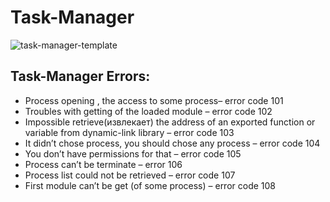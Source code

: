 # Task-Manager
![task-manager-template](https://user-images.githubusercontent.com/57411317/73124176-59647480-3fa9-11ea-961c-f185a560aaef.jpg)

## Task-Manager Errors:
  *	Process opening , the access to some process– error code  101
  *	Troubles with getting of the loaded module – error code 102
  *	Impossible retrieve(извлекает) the address of an exported function or variable from dynamic-link library – error code 103
  *	It didn’t chose process, you should chose any process – error code 104
  *	You don’t have permissions for  that – error code 105
  *	Process can’t be  terminate – error 106
  *	Process list could not be retrieved – error code 107
  *	First module can’t be get (of some process) – error code 108
